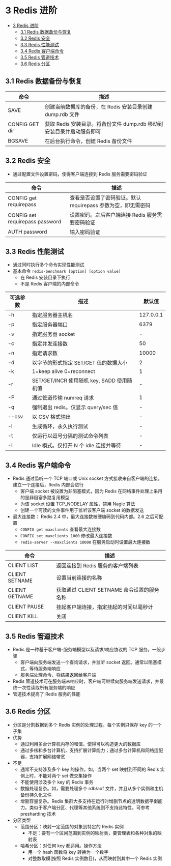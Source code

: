 # 3 Redis 进阶

- [3 Redis 进阶](#3-redis-%E8%BF%9B%E9%98%B6)
  - [3.1 Redis 数据备份与恢复](#31-redis-%E6%95%B0%E6%8D%AE%E5%A4%87%E4%BB%BD%E4%B8%8E%E6%81%A2%E5%A4%8D)
  - [3.2 Redis 安全](#32-redis-%E5%AE%89%E5%85%A8)
  - [3.3 Redis 性能测试](#33-redis-%E6%80%A7%E8%83%BD%E6%B5%8B%E8%AF%95)
  - [3.4 Redis 客户端命令](#34-redis-%E5%AE%A2%E6%88%B7%E7%AB%AF%E5%91%BD%E4%BB%A4)
  - [3.5 Redis 管道技术](#35-redis-%E7%AE%A1%E9%81%93%E6%8A%80%E6%9C%AF)
  - [3.6 Redis 分区](#36-redis-%E5%88%86%E5%8C%BA)

## 3.1 Redis 数据备份与恢复

| 命令 | 描述 |
| --- | --- |
| SAVE | 创建当前数据库的备份，在 Redis 安装目录创建 dump.rdb 文件 |
| CONFIG GET dir | 获取 Redis 安装目录。将备份文件 dump.rdb 移动到安装目录并启动服务即可 |
| BGSAVE | 在后台执行命令，创建 Redis 备份文件 |

## 3.2 Redis 安全

- 通过配置文件设置密码，使得客户端连接到 Redis 服务需要密码验证

| 命令 | 描述 |
| --- | --- |
| CONFIG get requirepass | 查看是否设置了密码验证。默认 requirepass 参数为空，即无需密码 |
| CONFIG set requirepass password | 设置密码。之后客户端连接 Redis 服务需要密码验证 |
| AUTH password | 输入密码验证 |

## 3.3 Redis 性能测试

- 通过同时执行多个命令实现性能测试
- 基本命令 `redis-benchmark [option] [option value]`
  - 在 Redis 安装目录下执行
  - 不是 Redis 客户端的内部命令

| 可选参数 | 描述 | 默认值 |
| --- | --- | --- |
| -h | 指定服务器主机名 | 127.0.0.1 |
| -p | 指定服务器端口 | 6379 |
| -s | 指定服务器 socket | - |
| -c | 指定并发连接数 | 50 |
| -n | 指定请求数 | 10000 |
| -d | 以字节的形式指定 SET/GET 值的数据大小 | 2 |
| -k | 1=keep alive 0=reconnect | 1 |
| -r | SET/GET/INCR 使用随机 key, SADD 使用随机值 | - |
| -P | 通过管道传输 numreq 请求 | 1 |
| -q | 强制退出 redis。仅显示 query/sec 值 | - |
| --csv | 以 CSV 格式输出 | - |
| -l | 生成循环，永久执行测试 | - |
| -t | 仅运行以逗号分隔的测试命令列表 | - |
| -I | Idle 模式。仅打开 N 个 idle 连接并等待 | - |

## 3.4 Redis 客户端命令

- Redis 通过监听一个 TCP 端口或 Unix socket 方式接收来自客户端的连接。建立一个连接后，Redis 内部会进行
  - 客户端 socket 被设置为非阻塞模式，因为 Redis 在网络事件处理上采用的是非阻塞多路复用模型
  - 为该 socket 设置 TCP_NODELAY 属性，禁用 Nagle 算法
  - 创建一个可读的文件事件用于监听该客户端 socket 的数据发送
- 最大连接数： Redis 2.4 中，最大连接数被硬编码到代码内部。2.6 之后可配置
  - `CONFIG get maxclients` 查看最大连接数
  - `CONFIG set maxclients 1000` 修改最大连接数
  - `redis-server --maxclients 10000` 在服务启动时设置最大连接数

| 命令 | 描述 |
| --- | --- |
| CLIENT LIST | 返回连接到 Redis 服务的客户端列表 |
| CLIENT SETNAME | 设置当前连接的名称 |
| CLIENT GETNAME | 获取通过 CLIENT SETNAME 命令设置的服务名称 |
| CLIENT PAUSE | 挂起客户端连接，指定挂起的时间以毫秒计 |
| CLIENT KILL | 关闭 |

## 3.5 Redis 管道技术

- Redis 是一种基于客户端-服务端模型以及请求/响应协议的 TCP 服务。一般步骤
  - 客户端向服务端发送一个查询请求，并监听 socket 返回。通常以阻塞模式，等待服务端响应
  - 服务端处理命令，将结果返回给客户端
- Redis 管道技术可在服务端未响应时，客户端可继续向服务端发送请求，并最终一次性读取所有服务端的响应
- 管道技术提高了 Redis 服务的性能

## 3.6 Redis 分区

- 分区是分割数据到多个 Redis 实例的处理过程。每个实例只保存 key 的一个子集
- 优势
  - 通过利用多台计算机内存的和值，使得可以构造更大的数据库
  - 通过多核和多台计算机，支持扩展计算能力；通过多台计算机和网络适配器，支持扩展网络带宽
- 不足
  - 通常不支持涉及多个 key 的操作。如，当两个 set 映射到不同的 Redis 实例上时，不能对两个 set 做交集操作
  - 不能使用涉及多个 key 的 Redis 事务
  - 数据处理复杂。如，需要处理多个 rdb/aof 文件，并且从多个实例和主机备份持久化文件
  - 增删容量复杂。Redis 集群大多支持在运行时增删节点的透明数据平衡能力。类似于客户端分区、代理等其他系统则不支持此特性。可参考 presharding 技术
- 分区类型
  - 范围分区：映射一定范围的对象到特定的 Redis 实例
    - 不足：要有一个区间范围到实例的映射表，要管理表和各种对象的映射表
  - 哈希分区：对任何 key 都适用。操作方法
    - 用一个 hash 函数将 key 转换为一个数字
    - 对整数取模(按照 Redis 实例数目)，从而映射到其中一个 Redis 实例
